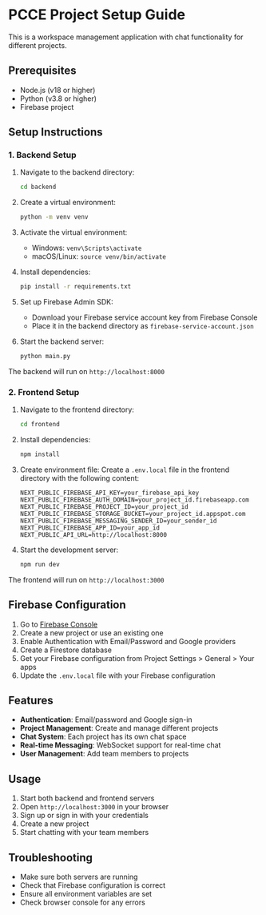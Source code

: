 # PCCE Project Setup Guide

This is a workspace management application with chat functionality for different projects.

## Prerequisites

- Node.js (v18 or higher)
- Python (v3.8 or higher)
- Firebase project

## Setup Instructions

### 1. Backend Setup

1. Navigate to the backend directory:
   ```bash
   cd backend
   ```

2. Create a virtual environment:
   ```bash
   python -m venv venv
   ```

3. Activate the virtual environment:
   - Windows: `venv\Scripts\activate`
   - macOS/Linux: `source venv/bin/activate`

4. Install dependencies:
   ```bash
   pip install -r requirements.txt
   ```

5. Set up Firebase Admin SDK:
   - Download your Firebase service account key from Firebase Console
   - Place it in the backend directory as `firebase-service-account.json`

6. Start the backend server:
   ```bash
   python main.py
   ```

The backend will run on `http://localhost:8000`

### 2. Frontend Setup

1. Navigate to the frontend directory:
   ```bash
   cd frontend
   ```

2. Install dependencies:
   ```bash
   npm install
   ```

3. Create environment file:
   Create a `.env.local` file in the frontend directory with the following content:
   ```
   NEXT_PUBLIC_FIREBASE_API_KEY=your_firebase_api_key
   NEXT_PUBLIC_FIREBASE_AUTH_DOMAIN=your_project_id.firebaseapp.com
   NEXT_PUBLIC_FIREBASE_PROJECT_ID=your_project_id
   NEXT_PUBLIC_FIREBASE_STORAGE_BUCKET=your_project_id.appspot.com
   NEXT_PUBLIC_FIREBASE_MESSAGING_SENDER_ID=your_sender_id
   NEXT_PUBLIC_FIREBASE_APP_ID=your_app_id
   NEXT_PUBLIC_API_URL=http://localhost:8000
   ```

4. Start the development server:
   ```bash
   npm run dev
   ```

The frontend will run on `http://localhost:3000`

## Firebase Configuration

1. Go to [Firebase Console](https://console.firebase.google.com/)
2. Create a new project or use an existing one
3. Enable Authentication with Email/Password and Google providers
4. Create a Firestore database
5. Get your Firebase configuration from Project Settings > General > Your apps
6. Update the `.env.local` file with your Firebase configuration

## Features

- **Authentication**: Email/password and Google sign-in
- **Project Management**: Create and manage different projects
- **Chat System**: Each project has its own chat space
- **Real-time Messaging**: WebSocket support for real-time chat
- **User Management**: Add team members to projects

## Usage

1. Start both backend and frontend servers
2. Open `http://localhost:3000` in your browser
3. Sign up or sign in with your credentials
4. Create a new project
5. Start chatting with your team members

## Troubleshooting

- Make sure both servers are running
- Check that Firebase configuration is correct
- Ensure all environment variables are set
- Check browser console for any errors
